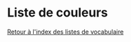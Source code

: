 # Liste de couleurs

[Retour à l'index des listes de vocabulaire](espagnol-avec-isabel.github.io/voc.md)
